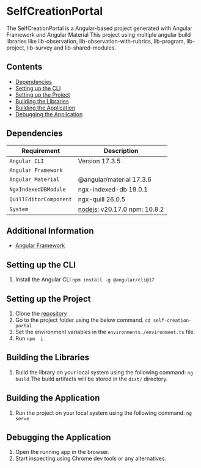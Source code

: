 # SelfCreationPortal

The SelfCreationPortal is a Angular-based project generated with Angular Framework and Angular Material
This project using multiple angular build libraries like  lib-observation, lib-observation-with-rubrics, lib-program, lib-project, lib-survey and lib-shared-modules.

## Contents
- [Dependencies](#dependencies)
- [Setting up the CLI](#setting-up-the-cli)
- [Setting up the Project](#setting-up-the-project)
- [Building the Libraries](#building-the-libraries)
- [Building the Application](#building-the-application)
- [Debugging the Application](#debugging-the-application)


## Dependencies

| Requirement | Description |
| --- | --- |
| `Angular CLI` | Version 17.3.5 |
| `Angular Framework` |  |
| `Angular Material`|  @angular/material 17.3.6 |
| `NgxIndexedDBModule`| ngx-indexed-db 19.0.1|
| `QuillEditorComponent`| ngx-quill 26.0.5|
| `System`| [nodejs](https://nodejs.org/en): v20.17.0 npm: 10.8.2 |


## Additional Information

- [Angular Framework](https://angular.dev/)

## Setting up the CLI

1. Install the Angular CLI
``` npm install -g @angular/cli@17 ```

## Setting up the  Project

1. Clone the [repository](https://github.com/ELEVATE-Project/self-creation-portal.git)
2. Go to the project folder using the below command.
   ``` cd self-creation-portal ```
3. Set the environment variables in the `environments./environment.ts` file.
4. Run `npm  i`

## Building the Libraries

1. Build the library on your local system using the following command:
   ``` ng build ```
   The build artifacts will be stored in the `dist/` directory.

## Building the Application

1. Run the project on your local system using the following command:
   ``` ng serve ```

## Debugging the Application

1. Open the running app in the browser.
2. Start inspecting using Chrome dev tools or any alternatives.

